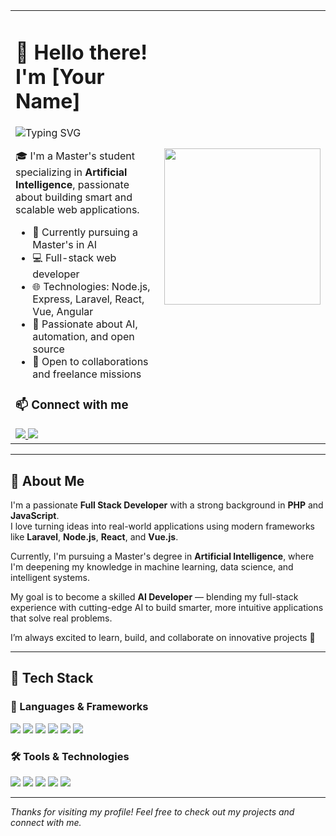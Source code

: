 <!-- Header layout with text on the left and illustration on the right -->
<table>
  <tr>
    <td valign="top">

# 👋 Hello there! I'm [Your Name]

<img src="https://readme-typing-svg.demolab.com?font=Fira+Code&pause=1000&color=36BCF7&width=435&lines=AI+Enthusiast+%7C+Full+Stack+Developer+%7C+Open+Source+Lover" alt="Typing SVG" />

🎓 I'm a Master's student specializing in **Artificial Intelligence**, passionate about building smart and scalable web applications.

- 🔭 Currently pursuing a Master's in AI  
- 💻 Full-stack web developer  
- 🌐 Technologies: Node.js, Express, Laravel, React, Vue, Angular  
- 🚀 Passionate about AI, automation, and open source  
- 🤝 Open to collaborations and freelance missions  

### 📫 Connect with me

<a href="https://www.linkedin.com/in/your-linkedin-profile" target="_blank">
  <img src="https://img.shields.io/badge/LinkedIn-0077B5?style=for-the-badge&logo=linkedin&logoColor=white" />
</a>
<a href="mailto:your.email@gmail.com" target="_blank">
  <img src="https://img.shields.io/badge/Gmail-D14836?style=for-the-badge&logo=gmail&logoColor=white" />
</a>

</td>
<td>
  <img src="https://cdn.dribbble.com/users/1162077/screenshots/3848914/programmer.gif" width="250px" />
</td>
</tr>
</table>

---

## 🧠 About Me

I'm a passionate **Full Stack Developer** with a strong background in **PHP** and **JavaScript**.  
I love turning ideas into real-world applications using modern frameworks like **Laravel**, **Node.js**, **React**, and **Vue.js**.

Currently, I'm pursuing a Master's degree in **Artificial Intelligence**, where I'm deepening my knowledge in machine learning, data science, and intelligent systems.  

My goal is to become a skilled **AI Developer** — blending my full-stack experience with cutting-edge AI to build smarter, more intuitive applications that solve real problems.

I’m always excited to learn, build, and collaborate on innovative projects 🚀


---

## 💼 Tech Stack

### 🚀 Languages & Frameworks

<p>
  <img src="https://img.shields.io/badge/Node.js-339933?style=for-the-badge&logo=nodedotjs&logoColor=white" />
  <img src="https://img.shields.io/badge/Express.js-000000?style=for-the-badge&logo=express&logoColor=white" />
  <img src="https://img.shields.io/badge/Laravel-FF2D20?style=for-the-badge&logo=laravel&logoColor=white" />
  <img src="https://img.shields.io/badge/React-20232A?style=for-the-badge&logo=react&logoColor=61DAFB" />
  <img src="https://img.shields.io/badge/Vue.js-35495E?style=for-the-badge&logo=vue.js&logoColor=4FC08D" />
  <img src="https://img.shields.io/badge/Angular-DD0031?style=for-the-badge&logo=angular&logoColor=white" />
</p>

### 🛠 Tools & Technologies

<p>
  <img src="https://img.shields.io/badge/Git-F05032?style=for-the-badge&logo=git&logoColor=white" />
  <img src="https://img.shields.io/badge/GitHub-181717?style=for-the-badge&logo=github&logoColor=white" />
  <img src="https://img.shields.io/badge/MongoDB-4EA94B?style=for-the-badge&logo=mongodb&logoColor=white" />
  <img src="https://img.shields.io/badge/MySQL-005C84?style=for-the-badge&logo=mysql&logoColor=white" />
  <img src="https://img.shields.io/badge/REST%20API-000000?style=for-the-badge&logo=flask&logoColor=white" />
</p>

---


_Thanks for visiting my profile! Feel free to check out my projects and connect with me._
